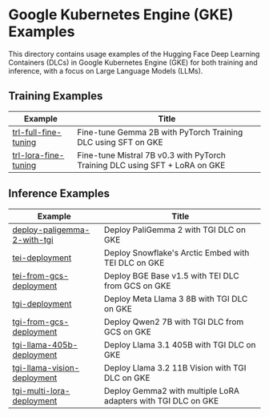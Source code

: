 # Google Kubernetes Engine (GKE) Examples

This directory contains usage examples of the Hugging Face Deep Learning Containers (DLCs) in Google Kubernetes Engine (GKE) for both training and inference, with a focus on Large Language Models (LLMs).

## Training Examples

| Example                                        | Title                                                                       |
| ---------------------------------------------- | --------------------------------------------------------------------------- |
| [trl-full-fine-tuning](./trl-full-fine-tuning) | Fine-tune Gemma 2B with PyTorch Training DLC using SFT on GKE               |
| [trl-lora-fine-tuning](./trl-lora-fine-tuning) | Fine-tune Mistral 7B v0.3 with PyTorch Training DLC using SFT + LoRA on GKE |

## Inference Examples

| Example                                                      | Title                                                         |
| ------------------------------------------------------------ | ------------------------------------------------------------- |
| [deploy-paligemma-2-with-tgi](./deploy-paligemma-2-with-tgi) | Deploy PaliGemma 2 with TGI DLC on GKE                        |
| [tei-deployment](./tei-deployment)                           | Deploy Snowflake's Arctic Embed with TEI DLC on GKE           |
| [tei-from-gcs-deployment](./tei-from-gcs-deployment)         | Deploy BGE Base v1.5 with TEI DLC from GCS on GKE             |
| [tgi-deployment](./tgi-deployment)                           | Deploy Meta Llama 3 8B with TGI DLC on GKE                    |
| [tgi-from-gcs-deployment](./tgi-from-gcs-deployment)         | Deploy Qwen2 7B with TGI DLC from GCS on GKE                  |
| [tgi-llama-405b-deployment](./tgi-llama-405b-deployment)     | Deploy Llama 3.1 405B with TGI DLC on GKE                     |
| [tgi-llama-vision-deployment](./tgi-llama-vision-deployment) | Deploy Llama 3.2 11B Vision with TGI DLC on GKE               |
| [tgi-multi-lora-deployment](./tgi-multi-lora-deployment)     | Deploy Gemma2 with multiple LoRA adapters with TGI DLC on GKE |
